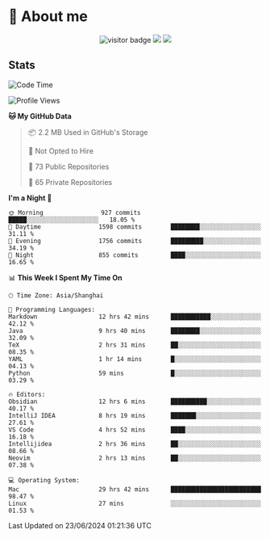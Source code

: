 <!-- ![](https://youpai.roccoshi.top/img/20200804214216.png) -->

# 🧐 About me
 
<p align="center">
<img src="https://visitor-badge.laobi.icu/badge?page_id=Lincest.Lincest&title=hits" alt="visitor badge"/>
<a href="mailto:imroccoshi@gmail.com"><img src="https://img.shields.io/badge/gmail-imroccoshi%40gmail.com-red"></a>
<a href="https://blog.roccoshi.top"><img src="https://img.shields.io/badge/blog-roccoshi-green"></a>
</p>

## Stats

<!--START_SECTION:waka-->
![Code Time](http://img.shields.io/badge/Code%20Time-1%2C317%20hrs%208%20mins-blue)

![Profile Views](http://img.shields.io/badge/Profile%20Views-0-blue)

**🐱 My GitHub Data** 

> 📦 2.2 MB Used in GitHub's Storage 
 > 
> 🚫 Not Opted to Hire
 > 
> 📜 73 Public Repositories 
 > 
> 🔑 65 Private Repositories 
 > 
**I'm a Night 🦉** 

```text
🌞 Morning                927 commits         █████░░░░░░░░░░░░░░░░░░░░   18.05 % 
🌆 Daytime                1598 commits        ████████░░░░░░░░░░░░░░░░░   31.11 % 
🌃 Evening                1756 commits        █████████░░░░░░░░░░░░░░░░   34.19 % 
🌙 Night                  855 commits         ████░░░░░░░░░░░░░░░░░░░░░   16.65 % 
```


📊 **This Week I Spent My Time On** 

```text
🕑︎ Time Zone: Asia/Shanghai

💬 Programming Languages: 
Markdown                 12 hrs 42 mins      ███████████░░░░░░░░░░░░░░   42.12 % 
Java                     9 hrs 40 mins       ████████░░░░░░░░░░░░░░░░░   32.09 % 
TeX                      2 hrs 31 mins       ██░░░░░░░░░░░░░░░░░░░░░░░   08.35 % 
YAML                     1 hr 14 mins        █░░░░░░░░░░░░░░░░░░░░░░░░   04.13 % 
Python                   59 mins             █░░░░░░░░░░░░░░░░░░░░░░░░   03.29 % 

🔥 Editors: 
Obsidian                 12 hrs 6 mins       ██████████░░░░░░░░░░░░░░░   40.17 % 
IntelliJ IDEA            8 hrs 19 mins       ███████░░░░░░░░░░░░░░░░░░   27.61 % 
VS Code                  4 hrs 52 mins       ████░░░░░░░░░░░░░░░░░░░░░   16.18 % 
Intellijidea             2 hrs 36 mins       ██░░░░░░░░░░░░░░░░░░░░░░░   08.66 % 
Neovim                   2 hrs 13 mins       ██░░░░░░░░░░░░░░░░░░░░░░░   07.38 % 

💻 Operating System: 
Mac                      29 hrs 42 mins      █████████████████████████   98.47 % 
Linux                    27 mins             ░░░░░░░░░░░░░░░░░░░░░░░░░   01.53 % 
```


 Last Updated on 23/06/2024 01:21:36 UTC
<!--END_SECTION:waka-->



